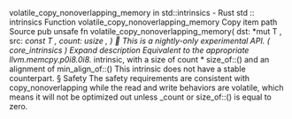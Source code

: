 volatile_copy_nonoverlapping_memory in std::intrinsics - Rust
std
::
intrinsics
Function
volatile_copy_nonoverlapping_memory
Copy item path
Source
pub unsafe fn volatile_copy_nonoverlapping_memory<T>(
    dst:
*mut T
,
    src:
*const T
,
    count:
usize
,
)
🔬
This is a nightly-only experimental API. (
core_intrinsics
)
Expand description
Equivalent to the appropriate
llvm.memcpy.p0i8.0i8.*
intrinsic, with
a size of
count
*
size_of::<T>()
and an alignment of
min_align_of::<T>()
This intrinsic does not have a stable counterpart.
§
Safety
The safety requirements are consistent with
copy_nonoverlapping
while the read and write behaviors are volatile,
which means it will not be optimized out unless
_count
or
size_of::<T>()
is equal to zero.